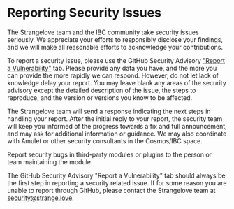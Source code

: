 # Reporting Security Issues

The Strangelove team and the IBC community take security issues seriously. We appreciate your efforts to responsibly disclose your findings, and we will make all reasonable efforts to acknowledge your contributions.

To report a security issue, please use the GitHub Security Advisory ["Report a Vulnerability"](https://docs.github.com/en/code-security/security-advisories/guidance-on-reporting-and-writing-information-about-vulnerabilities/privately-reporting-a-security-vulnerability#privately-reporting-a-security-vulnerability) tab. Please provide any data you have, and the more you can provide the more rapidly we can respond. However, do not let lack of knowledge delay your report. You may leave blank any areas of the security advisory except the detailed description of the issue, the steps to reproduce, and the version or versions you know to be affected.

The Strangelove team will send a response indicating the next steps in handling your report. After the initial reply to your report, the security team will keep you informed of the progress towards a fix and full announcement, and may ask for additional information or guidance. We may also coordinate with Amulet or other security consultants in the Cosmos/IBC space.

Report security bugs in third-party modules or plugins to the person or team maintaining the module.

The GitHub Security Advisory "Report a Vulnerability" tab should always be the first step in reporting a security related issue.
If for some reason you are unable to report through GitHub, please contact the Strangelove team at security@strange.love.
